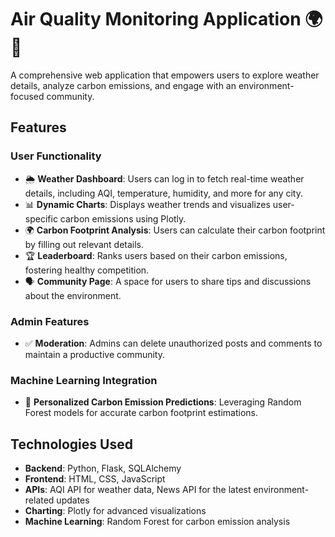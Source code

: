 # Air Quality Monitoring Application 🌍🌱  
A comprehensive web application that empowers users to explore weather details, analyze carbon emissions, and engage with an environment-focused community.

## Features

### User Functionality  
- 🌦️ **Weather Dashboard**: Users can log in to fetch real-time weather details, including AQI, temperature, humidity, and more for any city.  
- 📊 **Dynamic Charts**: Displays weather trends and visualizes user-specific carbon emissions using Plotly.  
- 🌍 **Carbon Footprint Analysis**: Users can calculate their carbon footprint by filling out relevant details.  
- 🏆 **Leaderboard**: Ranks users based on their carbon emissions, fostering healthy competition.  
- 🗣️ **Community Page**: A space for users to share tips and discussions about the environment.  

### Admin Features  
- ✅ **Moderation**: Admins can delete unauthorized posts and comments to maintain a productive community.  

### Machine Learning Integration  
- 🧠 **Personalized Carbon Emission Predictions**: Leveraging Random Forest models for accurate carbon footprint estimations.  

## Technologies Used  
- **Backend**: Python, Flask, SQLAlchemy  
- **Frontend**: HTML, CSS, JavaScript  
- **APIs**: AQI API for weather data, News API for the latest environment-related updates  
- **Charting**: Plotly for advanced visualizations  
- **Machine Learning**: Random Forest for carbon emission analysis  
